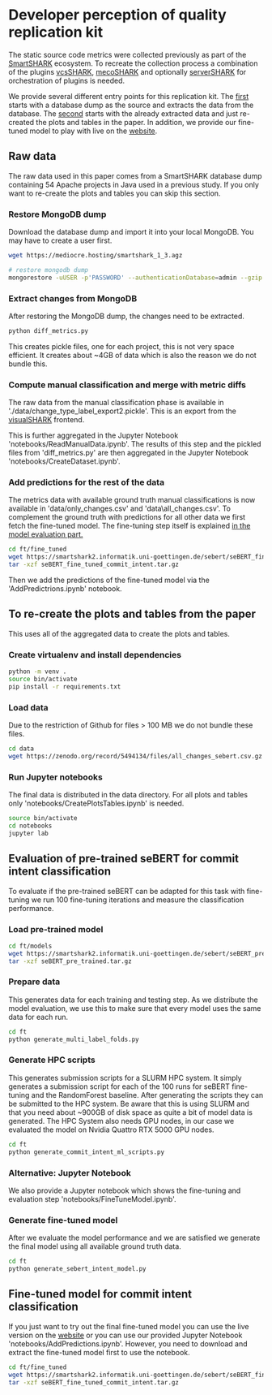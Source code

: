 # Developer perception of quality replication kit

The static source code metrics were collected previously as part of the [SmartSHARK](https://www.github.com/smartshark/) ecosystem.
To recreate the collection process a combination of the plugins [vcsSHARK](https://www.github.com/smartshark/vcsSHARK), [mecoSHARK](https://www.github.com/smartshark/mecoSHARK) and optionally [serverSHARK](https://www.github.com/smartshark/serverSHARK) for orchestration of plugins is needed.

We provide several different entry points for this replication kit.
The [first](#raw-data) starts with a database dump as the source and extracts the data from the database.
The [second](#to-re-create-the-plots-and-tables-from-the-paper) starts with the already extracted data and just re-created the plots and tables in the paper.
In addition, we provide our fine-tuned model to play with live on the [website](https://user.informatik.uni-goettingen.de/~trautsch2/emse_2021/).

## Raw data

The raw data used in this paper comes from a SmartSHARK database dump containing 54 Apache projects in Java used in a previous study. If you only want to re-create the plots and tables you can skip this section.


### Restore MongoDB dump
Download the database dump and import it into your local MongoDB. You may have to create a user first.

```bash
wget https://mediocre.hosting/smartshark_1_3.agz

# restore mongodb dump
mongorestore -uUSER -p'PASSWORD' --authenticationDatabase=admin --gzip --archive=smartshark_1_3.agz
```

### Extract changes from MongoDB

After restoring the MongoDB dump, the changes need to be extracted.

```bash
python diff_metrics.py
```

This creates pickle files, one for each project, this is not very space efficient. It creates about ~4GB of data which is also the reason we do not bundle this.


### Compute manual classification and merge with metric diffs

The raw data from the manual classification phase is available in './data/change\_type\_label\_export2.pickle'.
This is an export from the [visualSHARK](https://github.com/smartshark/visualshark) frontend.

This is further aggregated in the Jupyter Notebook 'notebooks/ReadManualData.ipynb'.
The results of this step and the pickled files from 'diff\_metrics.py' are then aggregated in the Jupyter Notebook 'notebooks/CreateDataset.ipynb'.

### Add predictions for the rest of the data

The metrics data with available ground truth manual classifications is now available in 'data/only\_changes.csv' and 'data\all\_changes.csv'. To complement the ground truth with predictions for all other data we first fetch the fine-tuned model. The fine-tuning step itself is explained [in the model evaluation part.](#evaluation-of-pre-trained-sebert-for-commit-intent-classification)

```bash
cd ft/fine_tuned
wget https://smartshark2.informatik.uni-goettingen.de/sebert/seBERT_fine_tuned_commit_intent.tar.gz
tar -xzf seBERT_fine_tuned_commit_intent.tar.gz
```

Then we add the predictions of the fine-tuned model via the 'AddPredictrions.ipynb' notebook.


## To re-create the plots and tables from the paper

This uses all of the aggregated data to create the plots and tables.

### Create virtualenv and install dependencies
```bash
python -m venv .
source bin/activate
pip install -r requirements.txt
```

### Load data

Due to the restriction of Github for files > 100 MB we do not bundle these files.
```bash
cd data
wget https://zenodo.org/record/5494134/files/all_changes_sebert.csv.gz
```

### Run Jupyter notebooks

The final data is distributed in the data directory.
For all plots and tables only 'notebooks/CreatePlotsTables.ipynb' is needed.

```bash
source bin/activate
cd notebooks
jupyter lab
```

## Evaluation of pre-trained seBERT for commit intent classification

To evaluate if the pre-trained seBERT can be adapted for this task with fine-tuning we run 100 fine-tuning iterations and measure the classification performance.


### Load pre-trained model

```bash
cd ft/models
wget https://smartshark2.informatik.uni-goettingen.de/sebert/seBERT_pre_trained.tar.gz
tar -xzf seBERT_pre_trained.tar.gz
```

### Prepare data

This generates data for each training and testing step.
As we distribute the model evaluation, we use this to make sure that every model uses the same data for each run.

```bash
cd ft
python generate_multi_label_folds.py
```

### Generate HPC scripts

This generates submission scripts for a SLURM HPC system.
It simply generates a submission script for each of the 100 runs for seBERT fine-tuning and the RandomForest baseline.
After generating the scripts they can be submitted to the HPC system.
Be aware that this is using SLURM and that you need about ~900GB of disk space as quite a bit of model data is generated.
The HPC System also needs GPU nodes, in our case we evaluated the model on Nvidia Quattro RTX 5000 GPU nodes.

```bash
cd ft
python generate_commit_intent_ml_scripts.py
```

### Alternative: Jupyter Notebook

We also provide a Jupyter notebook which shows the fine-tuning and evaluation step 'notebooks/FineTuneModel.ipynb'.


### Generate fine-tuned model

After we evaluate the model performance and we are satisfied we generate the final model using all available ground truth data.

```bash
cd ft
python generate_sebert_intent_model.py
```

## Fine-tuned model for commit intent classification

If you just want to try out the final fine-tuned model you can use the live version on the [website](https://user.informatik.uni-goettingen.de/~trautsch2/emse_2021/) or you can use our provided Jupyter Notebook 'notebooks/AddPredictions.ipynb'.
However, you need to download and extract the fine-tuned model first to use the notebook.

```bash
cd ft/fine_tuned
wget https://smartshark2.informatik.uni-goettingen.de/sebert/seBERT_fine_tuned_commit_intent.tar.gz
tar -xzf seBERT_fine_tuned_commit_intent.tar.gz
```



